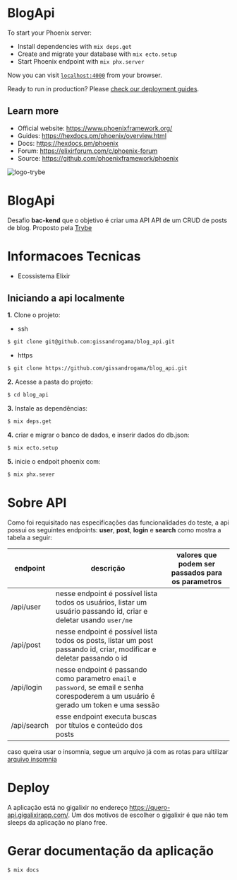 # BlogApi

To start your Phoenix server:

  * Install dependencies with `mix deps.get`
  * Create and migrate your database with `mix ecto.setup`
  * Start Phoenix endpoint with `mix phx.server`

Now you can visit [`localhost:4000`](http://localhost:4000) from your browser.

Ready to run in production? Please [check our deployment guides](https://hexdocs.pm/phoenix/deployment.html).

## Learn more

  * Official website: https://www.phoenixframework.org/
  * Guides: https://hexdocs.pm/phoenix/overview.html
  * Docs: https://hexdocs.pm/phoenix
  * Forum: https://elixirforum.com/c/phoenix-forum
  * Source: https://github.com/phoenixframework/phoenix

  ![logo-trybe](https://yt3.ggpht.com/ytc/AAUvwniKOMGxGD02USyXcic0VZEBJxLsGJNgD_20IrCNPA=s900-c-k-c0x00ffffff-no-rj)

# BlogApi

Desafio **bac-kend** que o objetivo é criar uma API API de um CRUD de posts de blog. Proposto pela [Trybe](https://www.betrybe.com/)

# Informacoes Tecnicas
* Ecossistema Elixir

## Iniciando a api localmente

**1.** Clone o projeto:

 * ssh
```sh
$ git clone git@github.com:gissandrogama/blog_api.git
```

 * https
```sh
$ git clone https://github.com/gissandrogama/blog_api.git
```

**2.** Acesse a pasta do projeto:

```sh
$ cd blog_api
```

**3.** Instale as dependências:

```sh
$ mix deps.get
```

**4.** criar e migrar o banco de dados, e inserir dados do db.json:

```sh
$ mix ecto.setup
```

**5.** inicie o endpoit phoenix com:

```sh
$ mix phx.sever
```

# Sobre API

Como foi requisitado nas especificações das funcionalidades do teste, a api possui os seguintes endpoints: **user**, **post**, **login** e **search** como mostra a tabela a seguir:

endpoint   | descrição | valores que podem ser passados para os parametros
--------- | ----------------------- | --------------
/api/user | nesse endpoint é possível lista todos os usuários, listar um usuário passando id, criar e deletar usando `user/me` |
/api/post | nesse endpoint é possível lista todos os posts, listar um post passando id, criar, modificar e deletar passando o id |
/api/login | nesse endpoint é passando como parametro `email` e `password`, se email e senha corespoderem a um usuário é gerado um token e uma sessão
/api/search | esse endpoint executa buscas por títulos e conteúdo dos posts


caso queira usar o insomnia, segue um arquivo já com as rotas para ultilizar
[arquivo insomnia](./Insomnia-blog_api.json)

# Deploy
A aplicação está no gigalixir no endereço <https://quero-api.gigalixirapp.com/>. Um dos motivos de escolher o gigalixir é que não tem sleeps da aplicação no plano free.

# Gerar documentação da aplicação

```sh
$ mix docs
```
